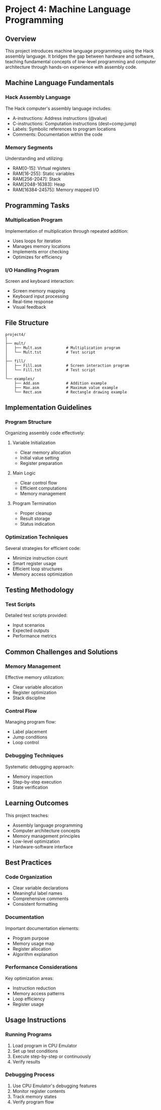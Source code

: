 # Project 4: Machine Language Programming

## Overview

This project introduces machine language programming using the Hack assembly language. It bridges the gap between hardware and software, teaching fundamental concepts of low-level programming and computer architecture through hands-on experience with assembly code.

## Machine Language Fundamentals

### Hack Assembly Language

The Hack computer's assembly language includes:

- A-instructions: Address instructions (@value)
- C-instructions: Computation instructions (dest=comp;jump)
- Labels: Symbolic references to program locations
- Comments: Documentation within the code

### Memory Segments

Understanding and utilizing:

- RAM[0-15]: Virtual registers
- RAM[16-255]: Static variables
- RAM[256-2047]: Stack
- RAM[2048-16383]: Heap
- RAM[16384-24575]: Memory mapped I/O

## Programming Tasks

### Multiplication Program

Implementation of multiplication through repeated addition:

- Uses loops for iteration
- Manages memory locations
- Implements error checking
- Optimizes for efficiency

### I/O Handling Program

Screen and keyboard interaction:

- Screen memory mapping
- Keyboard input processing
- Real-time response
- Visual feedback

## File Structure

```
project4/
│
├── mult/
│   ├── Mult.asm           # Multiplication program
│   └── Mult.tst           # Test script
│
├── fill/
│   ├── Fill.asm           # Screen interaction program
│   └── Fill.tst           # Test script
│
└── examples/
    ├── Add.asm            # Addition example
    ├── Max.asm            # Maximum value example
    └── Rect.asm           # Rectangle drawing example
```

## Implementation Guidelines

### Program Structure

Organizing assembly code effectively:

1. Variable Initialization

   - Clear memory allocation
   - Initial value setting
   - Register preparation

2. Main Logic

   - Clear control flow
   - Efficient computations
   - Memory management

3. Program Termination
   - Proper cleanup
   - Result storage
   - Status indication

### Optimization Techniques

Several strategies for efficient code:

- Minimize instruction count
- Smart register usage
- Efficient loop structures
- Memory access optimization

## Testing Methodology

### Test Scripts

Detailed test scripts provided:

- Input scenarios
- Expected outputs
- Performance metrics

## Common Challenges and Solutions

### Memory Management

Effective memory utilization:

- Clear variable allocation
- Register optimization
- Stack discipline

### Control Flow

Managing program flow:

- Label placement
- Jump conditions
- Loop control

### Debugging Techniques

Systematic debugging approach:

- Memory inspection
- Step-by-step execution
- State verification

## Learning Outcomes

This project teaches:

- Assembly language programming
- Computer architecture concepts
- Memory management principles
- Low-level optimization
- Hardware-software interface

## Best Practices

### Code Organization

- Clear variable declarations
- Meaningful label names
- Comprehensive comments
- Consistent formatting

### Documentation

Important documentation elements:

- Program purpose
- Memory usage map
- Register allocation
- Algorithm explanation

### Performance Considerations

Key optimization areas:

- Instruction reduction
- Memory access patterns
- Loop efficiency
- Register usage

## Usage Instructions

### Running Programs

1. Load program in CPU Emulator
2. Set up test conditions
3. Execute step-by-step or continuously
4. Verify results

### Debugging Process

1. Use CPU Emulator's debugging features
2. Monitor register contents
3. Track memory states
4. Verify program flow
